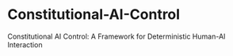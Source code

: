 # Constitutional-AI-Control
Constitutional AI Control: A Framework for Deterministic Human-AI Interaction
